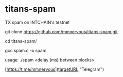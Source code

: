 # titans-spam
TX spam on INTCHAIN's testnet

git clone https://github.com/mmnervous/titans-spam.git

cd titans-spam/

gcc spam.c -o spam

usage: ./spam <number of blocks> <number of tx in a block> <delay (ms) between blocks>

[https://t.me/mmnervous](targetURL "Telegram")
